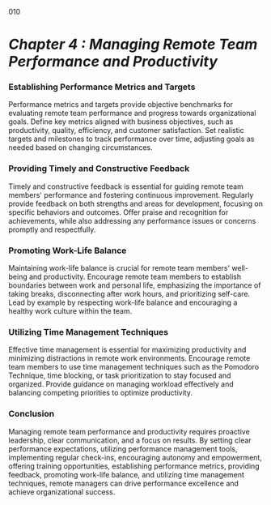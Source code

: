 010


# ***Chapter 4 : Managing Remote Team Performance and Productivity***


### **Establishing Performance Metrics and Targets**

Performance metrics and targets provide objective benchmarks for evaluating remote team performance and progress towards organizational goals. Define key metrics aligned with business objectives, such as productivity, quality, efficiency, and customer satisfaction. Set realistic targets and milestones to track performance over time, adjusting goals as needed based on changing circumstances.

### **Providing Timely and Constructive Feedback**

Timely and constructive feedback is essential for guiding remote team members' performance and fostering continuous improvement. Regularly provide feedback on both strengths and areas for development, focusing on specific behaviors and outcomes. Offer praise and recognition for achievements, while also addressing any performance issues or concerns promptly and respectfully.

### **Promoting Work-Life Balance**

Maintaining work-life balance is crucial for remote team members' well-being and productivity. Encourage remote team members to establish boundaries between work and personal life, emphasizing the importance of taking breaks, disconnecting after work hours, and prioritizing self-care. Lead by example by respecting work-life balance and encouraging a healthy work culture within the team.

### **Utilizing Time Management Techniques**

Effective time management is essential for maximizing productivity and minimizing distractions in remote work environments. Encourage remote team members to use time management techniques such as the Pomodoro Technique, time blocking, or task prioritization to stay focused and organized. Provide guidance on managing workload effectively and balancing competing priorities to optimize productivity.

### **Conclusion**

Managing remote team performance and productivity requires proactive leadership, clear communication, and a focus on results. By setting clear performance expectations, utilizing performance management tools, implementing regular check-ins, encouraging autonomy and empowerment, offering training opportunities, establishing performance metrics, providing feedback, promoting work-life balance, and utilizing time management techniques, remote managers can drive performance excellence and achieve organizational success.

